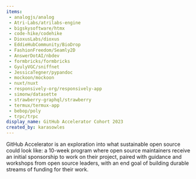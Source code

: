 ```yaml
---
items:
 - analogjs/analog
 - Atri-Labs/atrilabs-engine
 - bigskysoftware/htmx
 - code-hike/codehike
 - DioxusLabs/dioxus
 - EddieHubCommunity/BioDrop
 - FashionFreedom/Seamly2D
 - AnswerDotAI/nbdev
 - formbricks/formbricks
 - GyulyVGC/sniffnet
 - JessicaTegner/pypandoc
 - mockoon/mockoon
 - nuxt/nuxt
 - responsively-org/responsively-app
 - simonw/datasette
 - strawberry-graphql/strawberry
 - termux/termux-app
 - bebop/poly
 - trpc/trpc
display_name: GitHub Accelerator Cohort 2023
created_by: karasowles
---
```

GitHub Accelerator is an exploration into what sustainable open source could look like: a 10-week program where open source maintainers receive an initial sponsorship to work on their project, paired with guidance and workshops from open source leaders, with an end goal of building durable streams of funding for their work. 
